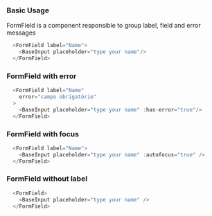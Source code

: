 ### Basic Usage
FormField is a component responsible to group label, field and error messages
```js
  <FormField label="Name">
    <BaseInput placeholder="type your name"/>
  </FormField>
```

### FormField with error
```js
  <FormField label="Name"
    error="campo obrigatório"
  >
    <BaseInput placeholder="type your name" :has-error="true"/>
  </FormField>
```

### FormField with focus
```js
  <FormField label="Name">
    <BaseInput placeholder="type your name" :autofocus="true" />
  </FormField>
```


### FormField without label
```js
  <FormField>
    <BaseInput placeholder="type your name" />
  </FormField>
```
